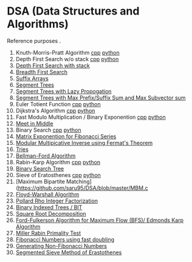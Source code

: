 # DSA (Data Structures and Algorithms)
Reference purposes . 

1. Knuth-Morris-Pratt Algorithm [cpp](https://github.com/saru95/DSA/blob/master/KMP.cpp) [python](https://github.com/saru95/DSA/blob/master/Python/KMP.py)
2. Depth First Search w/o stack [cpp](https://github.com/saru95/DSA/blob/master/DFS.cpp) [python](https://github/com/saru95/DSA/blob/master/Python/DFS.py)
3. [Depth First Search with stack](https://github.com/saru95/DSA/blob/master/DFSS.cpp)
4. [Breadth First Search ](https://github.com/saru95/DSA/blob/master/BFS.cpp)
5. [Suffix Arrays](https://github.com/saru95/DSA/blob/master/SuffixArray.cpp)
6. [Segment Trees](https://github.com/saru95/DSA/blob/master/SegmentTrees.cpp)
7. [Segment Trees with Lazy Propogation](https://github.com/saru95/DSA/blob/master/SegmentTreesLazy.cpp)
8. [Segment Trees with Max Prefix/Suffix Sum and Max Subvector sum](https://github.com/saru95/DSA/blob/master/SEGTREE.cpp)
9. Euler Totient Function [cpp](https://github.com/saru95/DSA/blob/master/EulerTotient.cpp) [python](https://github.com/saru95/DSA/blob/master/Python/EulerTotient.py)
10. Dijkstra's Algorithm [cpp](https://github.com/saru95/DSA/blob/master/Djikstras.cpp) [python](https://github.com/saru95/DSA/blob/master/Python/dijkstra.py)
11. Fast Modulo Multiplication / Binary Exponention [cpp](https://github.com/saru95/DSA/blob/master/Fmm.cpp) [python](https://github.com/saru95/DSA/blob/master/Python/Fmm.py)
12. [Meet in Middle](https://github.com/saru95/DSA/blob/master/Mim.cpp)
13. Binary Search [cpp](https://github.com/saru95/DSA/blob/master/BinarySearch.cpp) [python](https://github.com/saru95/DSA/blob/master/Python/BinarySearch.py)
14. [Matrix Exponention for Fibonacci Series](https://github.com/saru95/DSA/blob/master/Me.cpp)
15. [Modular Multipicative Inverse using Fermat's Theorem](https://github.com/saru95/DSA/blob/master/Mmi.cpp)
16. [Tries](https://github.com/saru95/DSA/blob/master/Tries.cpp)
17. [Bellman-Ford Algorithm](https://github.com/saru95/DSA/blob/master/BellmanFord.cpp)
18. Rabin-Karp Algorithm [cpp](https://github.com/saru95/DSA/blob/master/RabinKarp.cpp) [python](https://github.com/saru95/DSA/blob/master/Python/RabinKarp.py)
19. [Binary Search Tree](https://github.com/saru95/DSA/BST.c)
20. Sieve of Eratosthenes [cpp](https://github.com/saru95/DSA/blob/master/SEPrime.cpp) [python](https://github.com/saru95/DSA/blob/master/Python/SEPrime.py)
21. [Maximum Bipartite Matching](https://github.com/saru95/DSA/blob/master/MBM.c
22. [Floyd-Warshall Algorithm](https://github.com/saru95/DSA/blob/master/FWA.cpp)
23. [Pollard Rho Integer Factorization](https://github.com/saru95/DSA/blob/master/PRB.cpp)
24. [Binary Indexed Trees / BIT](https://github.com/saru95/DSA/blob/master/BIT.cpp)
25. [Square Root Decomposition](https://github.com/saru95/DSA/blob/master/SRD.cpp)
26. [Ford-Fulkerson Algorithm for Maximum Flow (BFS)/ Edmonds Karp Algorithm](https://github.com/saru95/DSA/blob/master/FFA.cpp)
27. [Miller Rabin Primality Test](https://github.com/saru95/DSA/blob/master/MRPT.cpp)
28. [Fibonacci Numbers using fast doubling](https://github.com/saru95/DSA/blob/master/Fourier-Doubling.py)
29. [Generating Non-Fibonacci Numbers](https://github.com/saru95/DSA/blob/master/NonFibo.cpp)
30. [Segmented Sieve Method of Erastothenes](https://github.com/saru95/DSA/blob/master/SS.cpp)
